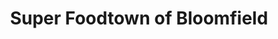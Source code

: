 ---
title: "Super Foodtown of Bloomfield"
url: /bloomfield/super-foodtown-of-bloomfield/
shop: Supermarkt
---